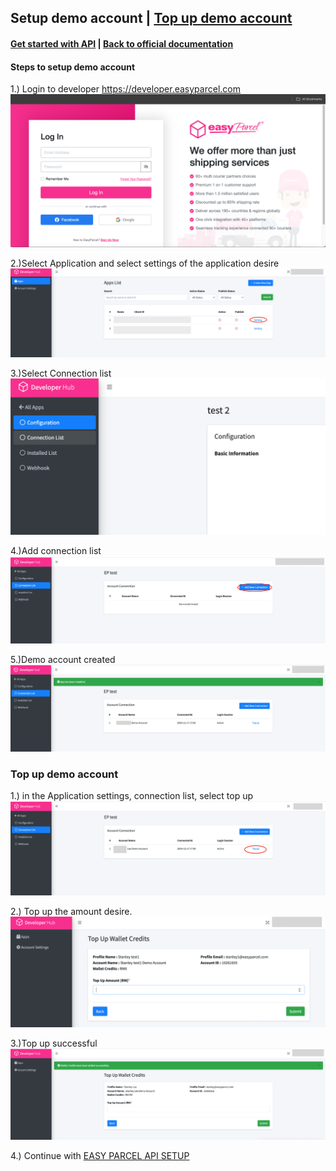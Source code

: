 ## Setup demo account  | [Top up demo account](#Top-up-demo-account)

#### [Get started with API](1.get_started_with_easy_pracel_open_API.md) | [Back to official documentation](../README.md)

#### Steps to setup demo account
1.) Login to developer https://developer.easyparcel.com
![login_page.png](../Pictures/login_page.png)

2.)Select Application and select settings of the application desire
![selectappsettings.png](../Pictures/selectappsettings.png)

3.)Select Connection list
![selectconnectionlist.png](../pictures/selectconnectionlist.png)

4.)Add connection list
![addconnection.png](../pictures/addconnection.png)

5.)Demo account created
![AddConnection.png](../pictures/demo_acc_success.png)

### Top up demo account
1.) in the Application settings, connection list, select top up
![Select_Connectionlisttopup.png](../pictures/selectconnectionlisttopup.png)

2.) Top up the amount desire.
![TopUp.png](../pictures/topup.png)

3.)Top up successful
![TopUpSuccess.png](../pictures/topupsuccess.png)

4.) Continue with [EASY PARCEL API SETUP](get_started_with_easy_parcel_open_API.md)

